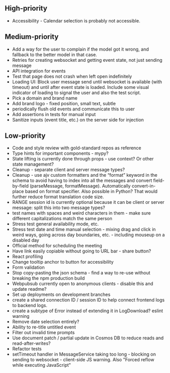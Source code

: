 ## High-priority

* Accessibility - Calendar selection is probably not accessible.

## Medium-priority

* Add a way for the user to complain if the model got it wrong, and fallback to the better model in that case.
* Retries for creating websocket and getting event state, not just sending message
* API integration for events
* Test that page does not crash when left open indefinitely
* Loading UI: Block user message send until websocket is available (with timeout) and until after event state is loaded. Include some visual indicator of loading to signal the user and also the test script.
* Pick a domain and brand name
* Add brand logo - fixed position, small text, subtle
* periodically flush old events and communicate this to user
* Add assertions in tests for manual input
* Sanitize inputs (event title, etc.) on the server side for injection

## Low-priority

* Code and style review with gold-standard repos as reference
* Type hints for important components - mypy?
* State lifting is currently done through props - use context? Or other state management?
* Cleanup - separate client and server message types?
* Cleanup - use ajv custom formatters and the “format” keyword in the schema to avoid having to index into all the messages and convert field-by-field (parseMessage, formatMessage). Automatically convert-in-place based on format specifier. Also possible in Python? That would further reduce format translation code size.
* RANGE session id is currently optional because it can be client or server message: split this into two message types?
* test names with spaces and weird characters in them - make sure different capitalizations match the same person
* Stress test general availability mode, etc.
* Stress test date and time manual selection - mixing drag and click in weird ways, going across day boundaries, etc. - including mouseup on a disabled day
* Official method for scheduling the meeting
* Have link easily copiable without going to URL bar - share button?
* React profiling
* Change tooltip anchor to button for accessibility
* Form validation
* Stop copy-pasting the json schema - find a way to re-use without breaking the npm production build
* Webpubsub currently open to anonymous clients - disable this and update readme?
* Set up deployments on development branches
* create a shared connection ID / session ID to help connect frontend logs to backend logs.
* create a subtype of Error instead of extending it in LogDownload? eslint warning
* Remove date selection entirely?
* Ability to re-title untitled event
* Filter out invalid time prompts
* Use document patch / partial update in Cosmos DB to reduce reads and read-after-writes?
* Refactor tests
* setTimeout handler in MessageService taking too long - blocking on sending to websocket - client-side JS warning. Also "Forced reflow while executing JavaScript"